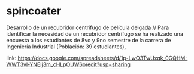 # spincoater
Desarrollo de un recubridor centrifugo de película delgada
//
Para identificar la necesidad de un recubridor centrifugo se ha realizado una encuesta
a los estudiantes de 8vo y 9no semestre de la carrera de Ingeniería Industrial (Población: 39 estudiantes), 

link: https://docs.google.com/spreadsheets/d/1p-LwO3TwUxqk_0GQHM-WWT3vl-YNEIj3m_cHLpOUW6o/edit?usp=sharing
